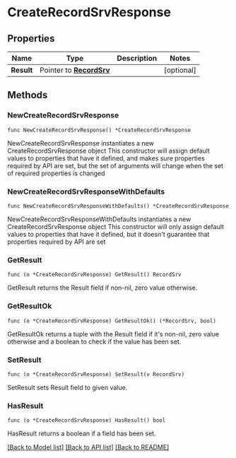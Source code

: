 # CreateRecordSrvResponse

## Properties

Name | Type | Description | Notes
------------ | ------------- | ------------- | -------------
**Result** | Pointer to [**RecordSrv**](RecordSrv.md) |  | [optional] 

## Methods

### NewCreateRecordSrvResponse

`func NewCreateRecordSrvResponse() *CreateRecordSrvResponse`

NewCreateRecordSrvResponse instantiates a new CreateRecordSrvResponse object
This constructor will assign default values to properties that have it defined,
and makes sure properties required by API are set, but the set of arguments
will change when the set of required properties is changed

### NewCreateRecordSrvResponseWithDefaults

`func NewCreateRecordSrvResponseWithDefaults() *CreateRecordSrvResponse`

NewCreateRecordSrvResponseWithDefaults instantiates a new CreateRecordSrvResponse object
This constructor will only assign default values to properties that have it defined,
but it doesn't guarantee that properties required by API are set

### GetResult

`func (o *CreateRecordSrvResponse) GetResult() RecordSrv`

GetResult returns the Result field if non-nil, zero value otherwise.

### GetResultOk

`func (o *CreateRecordSrvResponse) GetResultOk() (*RecordSrv, bool)`

GetResultOk returns a tuple with the Result field if it's non-nil, zero value otherwise
and a boolean to check if the value has been set.

### SetResult

`func (o *CreateRecordSrvResponse) SetResult(v RecordSrv)`

SetResult sets Result field to given value.

### HasResult

`func (o *CreateRecordSrvResponse) HasResult() bool`

HasResult returns a boolean if a field has been set.


[[Back to Model list]](../README.md#documentation-for-models) [[Back to API list]](../README.md#documentation-for-api-endpoints) [[Back to README]](../README.md)


